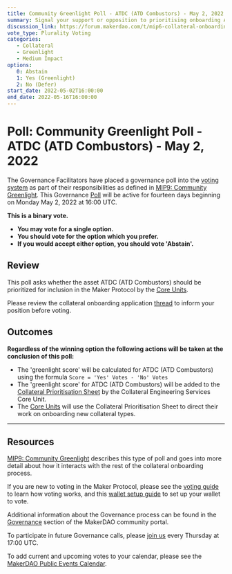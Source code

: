 ```yaml
---
title: Community Greenlight Poll - ATDC (ATD Combustors) - May 2, 2022
summary: Signal your support or opposition to prioritising onboarding ATDC (ATD Combustors).
discussion_link: https://forum.makerdao.com/t/mip6-collateral-onboarding-application-emerging-markets-green-opportunity-financing-for-atd-combustors-egyptian-power-plant-efficiency-projects/14489
vote_type: Plurality Voting
categories:
   - Collateral
   - Greenlight
   - Medium Impact
options:
   0: Abstain
   1: Yes (Greenlight)
   2: No (Defer)
start_date: 2022-05-02T16:00:00
end_date: 2022-05-16T16:00:00
---
```

# Poll: Community Greenlight Poll - ATDC (ATD Combustors) - May 2, 2022

The Governance Facilitators have placed a governance poll into the [voting system](https://vote.makerdao.com/polling) as part of their responsibilities as defined in [MIP9: Community Greenlight](https://mips.makerdao.com/mips/details/MIP9). This Governance [Poll](https://community-development.makerdao.com/en/learn/governance/on-chain-gov) will be active for fourteen days beginning on Monday May 2, 2022 at 16:00 UTC.

**This is a binary vote.**
- **You may vote for a single option.**
- **You should vote for the option which you prefer.**
- **If you would accept either option, you should vote 'Abstain'.**

## Review

This poll asks whether the asset ATDC (ATD Combustors) should be prioritized for inclusion in the Maker Protocol by the [Core Units](https://mips.makerdao.com/mips/details/MIP38#mip38c2-core-unit-state).

Please review the collateral onboarding application [thread](https://forum.makerdao.com/t/mip6-collateral-onboarding-application-emerging-markets-green-opportunity-financing-for-atd-combustors-egyptian-power-plant-efficiency-projects/14489) to inform your position before voting.

## Outcomes

**Regardless of the winning option the following actions will be taken at the conclusion of this poll:**
* The 'greenlight score' will be calculated for ATDC (ATD Combustors) using the formula `Score = 'Yes' Votes - 'No' Votes`
* The 'greenlight score' for ATDC (ATD Combustors) will be added to the [Collateral Prioritisation Sheet](https://docs.google.com/spreadsheets/d/1IX9e2fyfz7djtDMKn5gMyGsyFxHoY75GncMbAjnSXrM/edit#gid=0) by the Collateral Engineering Services Core Unit.
* The [Core Units](https://mips.makerdao.com/mips/details/MIP38#mip38c2-core-unit-state) will use the Collateral Prioritisation Sheet to direct their work on onboarding new collateral types.

---

## Resources

[MIP9: Community Greenlight](https://mips.makerdao.com/mips/details/MIP9) describes this type of poll and goes into more detail about how it interacts with the rest of the collateral onboarding process.

If you are new to voting in the Maker Protocol, please see the [voting guide](https://community-development.makerdao.com/en/learn/governance/how-voting-works/) to learn how voting works, and this [wallet setup guide](https://community-development.makerdao.com/en/learn/governance/voting-setup/) to set up your wallet to vote.

Additional information about the Governance process can be found in the [Governance](https://community-development.makerdao.com/en/learn/governance) section of the MakerDAO community portal.

To participate in future Governance calls, please [join us](https://github.com/makerdao/community/tree/master/governance/governance-and-risk-meetings) every Thursday at 17:00 UTC.

To add current and upcoming votes to your calendar, please see the [MakerDAO Public Events Calendar](https://calendar.google.com/calendar/embed?src=makerdao.com_3efhm2ghipksegl009ktniomdk%40group.calendar.google.com&ctz=UTC&mode=week&showCalendars=0&showPrint=0).
